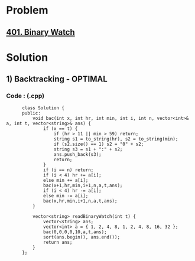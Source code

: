 # Problem

## [401. Binary Watch](https://leetcode.com/problems/binary-watch/)


# Solution 

## 1) Backtracking - OPTIMAL

      
      
      
   ### Code : (.cpp)
    
          class Solution {
          public:
              void bac(int x, int hr, int min, int i, int n, vector<int>& a, int t, vector<string>& ans) {
                  if (x == t) {
                      if (hr > 11 || min > 59) return;
                      string s1 = to_string(hr), s2 = to_string(min);
                      if (s2.size() == 1) s2 = "0" + s2;
                      string s3 = s1 + ":" + s2;
                      ans.push_back(s3);
                      return;
                  }
                  if (i == n) return;
                  if (i < 4) hr += a[i];
                  else min += a[i];
                  bac(x+1,hr,min,i+1,n,a,t,ans);
                  if (i < 4) hr -= a[i];
                  else min -= a[i];
                  bac(x,hr,min,i+1,n,a,t,ans);
              }

              vector<string> readBinaryWatch(int t) {
                  vector<string> ans;
                  vector<int> a = { 1, 2, 4, 8, 1, 2, 4, 8, 16, 32 };
                  bac(0,0,0,0,10,a,t,ans);
                  sort(ans.begin(), ans.end());
                  return ans;
              }
          };
            
   

